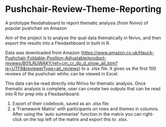 # Pushchair-Review-Theme-Reporting
A prototype flexdahsboard to report thematic analysis (from Nvivo) of popular pushchair on Amazon

Aim of the project is to analyse the qual data thematically in Nvivo, and then export the results into a Flexdashboard in built in R.

Data was downloaded from Amazon (https://www.amazon.co.uk/Hauck-Pushchair-Foldable-Position-Adjustable/product-reviews/B01LRUWAKY/ref=cm_cr_dp_d_show_all_btm?ie=UTF8&reviewerType=all_reviews) to a .xlsx file. It gives us the first 100 reviews of the pushchair whihc can be viewed in Excel. 

This data can be read directly into NVivo for thematic analysis. Once thematic analysis is complete, user can create two outputs that can be read into R for prep into a Flexdashboard:
1) Export of their codebook, saved as an .xlsx file
2) a 'Framework Matrix' with participants on rows and themes in columns. After using the 'auto summarise' function in the matrix you can right-click on the top left of the matrix and export this to .xlsx.

